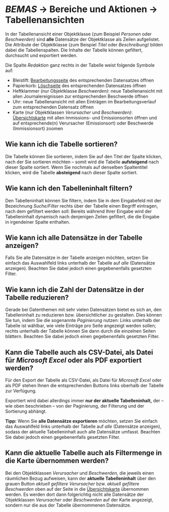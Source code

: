 # *BEMAS* → Bereiche und Aktionen → Tabellenansichten

In der Tabellenansicht einer Objektklasse (zum Beispiel *Personen* oder *Beschwerden)*
sind **alle** Datensätze der Objektklasse als Zeilen aufgelistet. Die Attribute der Objektklasse
(zum Beispiel *Titel* oder *Beschreibung)* bilden dabei die Tabellenspalten.
Die Inhalte der Tabelle können gefiltert, durchsucht und exportiert werden.

Die Spalte *Redaktion* ganz rechts in der Tabelle weist folgende Symbole auf:

- Bleistift: [Bearbeitungsseite](dataset-edit.md) des entsprechenden Datensatzes öffnen
- Papierkorb: [Löschseite](dataset-delete.md) des entsprechenden Datensatzes öffnen
- Heftklammer (nur Objektklasse *Beschwerden)*: neue Tabellenansicht mit allen
  Journalereignissen zur entsprechenden Beschwerde öffnen
- Uhr: neue Tabellenansicht mit allen Einträgen im Bearbeitungsverlauf
  zum entsprechenden Datensatz öffnen
- Karte (nur Objektklassen *Verursacher* und *Beschwerden)*:
  [Übersichtskarte](map.md) mit allen Immissions- und Emissionsorten öffnen
  und auf entsprechende(n) Verursacher (Emissionsort) oder Beschwerde (Immissionsort) zoomen

## Wie kann ich die Tabelle sortieren?

Die Tabelle können Sie sortieren, indem Sie auf den Titel der Spalte
klicken, nach der Sie sortieren möchten – somit wird die Tabelle
**aufsteigend** nach dieser Spalte sortiert. Wenn Sie nochmals auf
denselben Spaltentitel klicken, wird die Tabelle **absteigend** nach
dieser Spalte sortiert.

## Wie kann ich den Tabelleninhalt filtern?

Den Tabelleninhalt können Sie filtern, indem Sie in dem Eingabefeld mit
der Bezeichnung *Suche/Filter* rechts über der Tabelle einen Begriff
eintragen, nach dem gefiltert werden soll: Bereits während Ihrer Eingabe
wird der Tabelleninhalt dynamisch nach denjenigen Zeilen gefiltert, die
die Eingabe in irgendeiner Spalte enthalten.

## Wie kann ich alle Datensätze in der Tabelle anzeigen?

Falls Sie alle Datensätze in der Tabelle anzeigen möchten, setzen Sie
einfach das Auswahlfeld links unterhalb der Tabelle auf *alle*
(Datensätze anzeigen). Beachten Sie dabei jedoch einen gegebenenfalls
gesetzten Filter.

## Wie kann ich die Zahl der Datensätze in der Tabelle reduzieren?

Gerade bei Datenthemen mit sehr vielen Datensätzen bietet es sich an,
den Tabelleninhalt zu reduzieren bzw. übersichtlicher zu gestalten. Dies
können Sie tun, indem Sie die sogenannte *Paginierung* nutzen: Links
unterhalb der Tabelle ist wählbar, wie viele Einträge pro Seite
angezeigt werden sollen; rechts unterhalb der Tabelle können Sie dann
durch die einzelnen Seiten blättern. Beachten Sie dabei jedoch einen
gegebenenfalls gesetzten Filter.

## Kann die Tabelle auch als CSV-Datei, als Datei für *Microsoft Excel* oder als PDF exportiert werden?

Für den Export der Tabelle als CSV-Datei, als Datei für *Microsoft
Excel* oder als PDF stehen Ihnen die entsprechenden Buttons links
oberhalb der Tabelle zur Verfügung.

Exportiert wird dabei allerdings immer **nur der aktuelle
Tabelleninhalt,** der – wie oben beschrieben – von der
Paginierung, der Filterung und der Sortierung abhängt.

**Tipp:** Wenn Sie **alle Datensätze exportieren** möchten, setzen Sie
einfach das Auswahlfeld links unterhalb der Tabelle auf *alle*
(Datensätze anzeigen), sodass der aktuelle Tabelleninhalt auch alle
Datensätze umfasst. Beachten Sie dabei jedoch einen gegebenenfalls
gesetzten Filter.

## Kann die aktuelle Tabelle auch als Filtermenge in die Karte übernommen werden?

Bei den Objektklassen *Verursacher* und *Beschwerden,* die jeweils
einen räumlichen Bezug aufweisen, kann der
**aktuelle Tabelleninhalt** über den grauen Button *aktuell gefiltere
Verursacher* bzw. *aktuell gefiltere Beschwerden*
oben auf der Seite in die [Übersichtskarte](map.md) übernommen werden.
Es werden dort dann folgerichtig nicht alle Datensätze
der Objektklassen *Verursacher* oder *Beschwerden* auf der Karte angezeigt,
sondern nur die aus der Tabelle übernommenen Datensätze.
